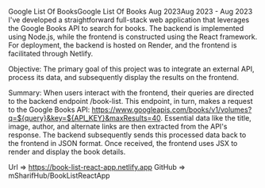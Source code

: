 
Google List Of BooksGoogle List Of Books
Aug 2023Aug 2023 - Aug 2023
I've developed a straightforward full-stack web application that leverages the Google Books API to search for books. The backend is implemented using Node.js, while the frontend is constructed using the React framework. For deployment, the backend is hosted on Render, and the frontend is facilitated through Netlify.

Objective:
The primary goal of this project was to integrate an external API, process its data, and subsequently display the results on the frontend.

Summary:
When users interact with the frontend, their queries are directed to the backend endpoint /book-list. This endpoint, in turn, makes a request to the Google Books API: https://www.googleapis.com/books/v1/volumes?q=${query}&key=${API_KEY}&maxResults=40. Essential data like the title, image, author, and alternate links are then extracted from the API's response. The backend subsequently sends this processed data back to the frontend in JSON format. Once received, the frontend uses JSX to render and display the book details.

Url => https://book-list-react-app.netlify.app
GitHub => mSharifHub/BookListReactApp
